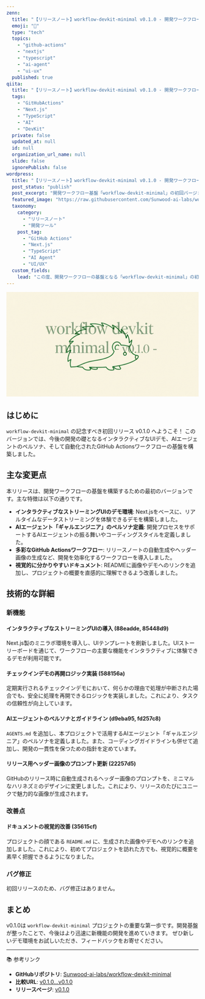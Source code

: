 ```yaml
---
zenn:
  title: "【リリースノート】workflow-devkit-minimal v0.1.0 - 開発ワークフロー基盤の初回リリース"
  emoji: "🚀"
  type: "tech"
  topics:
    - "github-actions"
    - "nextjs"
    - "typescript"
    - "ai-agent"
    - "ui-ux"
  published: true
qiita:
  title: "【リリースノート】workflow-devkit-minimal v0.1.0 - 開発ワークフロー基盤の初回リリース"
  tags:
    - "GitHubActions"
    - "Next.js"
    - "TypeScript"
    - "AI"
    - "DevKit"
  private: false
  updated_at: null
  id: null
  organization_url_name: null
  slide: false
  ignorePublish: false
wordpress:
  title: "【リリースノート】workflow-devkit-minimal v0.1.0 - 開発ワークフロー基盤の初回リリース"
  post_status: "publish"
  post_excerpt: "開発ワークフロー基盤「workflow-devkit-minimal」の初回バージョンv0.1.0をリリースしました。本バージョンでは、インタラクティブなストリーミングUIのデモ、AIエージェントのペルソナ定義、多彩なGitHub Actionsワークフローを含む開発の基盤を構築しています。"
  featured_image: "https://raw.githubusercontent.com/Sunwood-ai-labs/workflow-devkit-minimal/main/generated-images/release-v0.1.0-20251024_182418/imagen-4-ultra_2025-10-24T18-25-11-517Z_a_minimalistic_line_art_of_a_tiny_hedgehog__illust_1.png"
  taxonomy:
    category:
      - "リリースノート"
      - "開発ツール"
    post_tag:
      - "GitHub Actions"
      - "Next.js"
      - "TypeScript"
      - "AI Agent"
      - "UI/UX"
  custom_fields:
    lead: "この度、開発ワークフローの基盤となる「workflow-devkit-minimal」の初回バージョン v0.1.0 をリリースしました。このリリースには、インタラクティブなUIデモやAIエージェントのペルソナ定義など、今後の開発を加速させるための基盤が含まれています。"
---
```


![imagen-4-ultra_2025-10-24T18-25-11-517Z_a_minimalistic_line_art_of_a_tiny_hedgehog__illust_1.png](https://raw.githubusercontent.com/Sunwood-ai-labs/workflow-devkit-minimal/main/generated-images/release-v0.1.0-20251024_182418/imagen-4-ultra_2025-10-24T18-25-11-517Z_a_minimalistic_line_art_of_a_tiny_hedgehog__illust_1.png)

## はじめに
`workflow-devkit-minimal` の記念すべき初回リリース v0.1.0 へようこそ！
このバージョンでは、今後の開発の礎となるインタラクティブなUIデモ、AIエージェントのペルソナ、そして自動化されたGitHub Actionsワークフローの基盤を構築しました。

## 主な変更点
本リリースは、開発ワークフローの基盤を構築するための最初のバージョンです。主な特徴は以下の通りです。

- **インタラクティブなストリーミングUIのデモ環境**: Next.jsをベースに、リアルタイムなデータストリーミングを体験できるデモを構築しました。
- **AIエージェント「ギャルエンジニア」のペルソナ定義**: 開発プロセスをサポートするAIエージェントの振る舞いやコーディングスタイルを定義しました。
- **多彩なGitHub Actionsワークフロー**: リリースノートの自動生成やヘッダー画像の生成など、開発を効率化するワークフローを導入しました。
- **視覚的に分かりやすいドキュメント**: READMEに画像やデモへのリンクを追加し、プロジェクトの概要を直感的に理解できるよう改善しました。

## 技術的な詳細
### 新機能
#### インタラクティブなストリーミングUIの導入 (88eadde, 85448d9)
Next.js製のミニラボ環境を導入し、UIテンプレートを刷新しました。UIストーリーボードを通じて、ワークフローの主要な機能をインタラクティブに体験できるデモが利用可能です。

#### チェックインデモの再開ロジック実装 (588156a)
定期実行されるチェックインデモにおいて、何らかの理由で処理が中断された場合でも、安全に処理を再開できるロジックを実装しました。これにより、タスクの信頼性が向上しています。

#### AIエージェントのペルソナとガイドライン (d9eba95, fd257c8)
`AGENTS.md` を追加し、本プロジェクトで活用するAIエージェント「ギャルエンジニア」のペルソナを定義しました。また、コーディングガイドラインも併せて追加し、開発の一貫性を保つための指針を定めています。

#### リリース用ヘッダー画像のプロンプト更新 (22257d5)
GitHubのリリース時に自動生成されるヘッダー画像のプロンプトを、ミニマルなハリネズミのデザインに変更しました。これにより、リリースのたびにユニークで魅力的な画像が生成されます。

### 改善点
#### ドキュメントの視覚的改善 (35615cf)
プロジェクトの顔である `README.md` に、生成された画像やデモへのリンクを追加しました。これにより、初めてプロジェクトを訪れた方でも、視覚的に概要を素早く把握できるようになりました。

### バグ修正
初回リリースのため、バグ修正はありません。

## まとめ
v0.1.0は `workflow-devkit-minimal` プロジェクトの重要な第一歩です。開発基盤が整ったことで、今後はより迅速に新機能の開発を進めていきます。
ぜひ新しいデモ環境をお試しいただき、フィードバックをお寄せください。

---
📚 参考リンク
- **GitHubリポジトリ**: [Sunwood-ai-labs/workflow-devkit-minimal](https://github.com/Sunwood-ai-labs/workflow-devkit-minimal)
- **比較URL**: [v0.1.0...v0.1.0](https://github.com/Sunwood-ai-labs/workflow-devkit-minimal/compare/v0.1.0...v0.1.0)
- **リリースページ**: [v0.1.0](https://github.com/Sunwood-ai-labs/workflow-devkit-minimal/releases/tag/v0.1.0)
